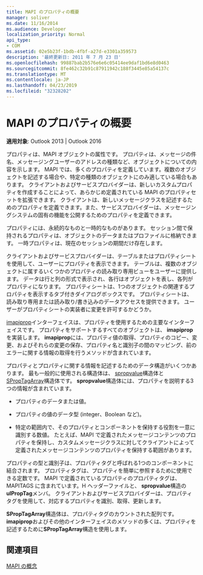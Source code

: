 ```yaml
---
title: MAPI のプロパティの概要
manager: soliver
ms.date: 11/16/2014
ms.audience: Developer
localization_priority: Normal
api_type:
- COM
ms.assetid: 02e5b23f-1bdb-4fbf-a27d-e3301a359573
description: '最終更新日: 2011 年 7 月 23 日'
ms.openlocfilehash: 99887bab2b576e6e6c05414ee9daf1bd6e8d0463
ms.sourcegitcommit: 8fe462c32b91c87911942c188f3445e85a54137c
ms.translationtype: MT
ms.contentlocale: ja-JP
ms.lasthandoff: 04/23/2019
ms.locfileid: "32328202"
---
```

# <a name="mapi-property-overview"></a>MAPI のプロパティの概要

  
  
**適用対象**: Outlook 2013 | Outlook 2016 
  
プロパティは、MAPI オブジェクトの属性です。 プロパティは、メッセージの件名、メッセージングユーザーのアドレスの種類など、オブジェクトについての内容を示します。 MAPI では、多くのプロパティを定義しています。複数のオブジェクトを記述する場合や、特定の種類のオブジェクトにのみ適している場合もあります。 クライアントおよびサービスプロバイダーは、新しいカスタムプロパティを作成することによって、あらかじめ定義されている MAPI のプロパティセットを拡張できます。 クライアントは、新しいメッセージクラスを記述するためのプロパティを定義できます。また、サービスプロバイダーは、メッセージングシステムの固有の機能を公開するためのプロパティを定義できます。
  
プロパティには、永続的なものと一時的なものがあります。 セッション間で保持されるプロパティは、オブジェクトのデータまたはプロファイルに格納できます。 一時プロパティは、現在のセッションの期間だけ存在します。 
  
クライアントおよびサービスプロバイダーは、テーブルまたはプロパティシートを使用して、ユーザーにプロパティを表示できます。 テーブルは、複数のオブジェクトに属するいくつかのプロパティの読み取り専用ビューをユーザーに提供します。 データは行と列の形式で表示され、各行はオブジェクトを表し、各列がプロパティになります。 プロパティシートは、1つのオブジェクトの関連するプロパティを表示するタブ付きダイアログボックスです。 プロパティシートは、読み取り専用または読み取り/書き込みのデータアクセスを提供できます。 ユーザーがプロパティシートの実装者に変更を許可するかどうか。
  
[imapiprop](imapipropiunknown.md)インターフェイスは、プロパティを使用するための主要なインターフェイスです。 プロパティをサポートするすべてのオブジェクトは、 **imapiprop**を実装します。 **imapiprop**には、プロパティ値の取得、プロパティのコピー、変更、およびそれらの変更の保存、プロパティ名と識別子の間のマッピング、前のエラーに関する情報の取得を行うメソッドが含まれています。 
  
プロパティとプロパティに関する情報を記述するためのデータ構造がいくつかあります。 最も一般的に使用される構造体は、 [spropvalue](spropvalue.md)構造体と[SPropTagArray](sproptagarray.md)構造体です。 **spropvalue**構造体には、プロパティを説明する3つの情報が含まれています。 
  
- プロパティのデータまたは値。
    
- プロパティの値のデータ型 (integer、Boolean など)。 
    
- 特定の範囲内で、そのプロパティとコンポーネントを保持する役割を一意に識別する数値。 たとえば、MAPI で定義されたメッセージコンテンツのプロパティを保持し、カスタムメッセージクラスに対してクライアントによって定義されたメッセージコンテンツのプロパティを保持する範囲があります。 
    
プロパティの型と識別子は、プロパティタグと呼ばれる1つのコンポーネントに結合されます。 プロパティタグは、プロパティを簡単に参照するために使用できる定数です。 MAPI で定義されているプロパティのプロパティタグは、MAPITAGS に含まれています。H ヘッダーファイルと、 **spropvalue**構造の**ulPropTag**メンバ。 クライアントおよびサービスプロバイダーは、プロパティタグを使用して、対応するプロパティを識別、取得、更新します。 
  
**SPropTagArray**構造体は、プロパティタグのカウントされた配列です。 **imapiprop**およびその他のインターフェイスのメソッドの多くは、プロパティを記述するために**SPropTagArray**構造を使用します。 
  
## <a name="see-also"></a>関連項目



[MAPI の概念](mapi-concepts.md)

